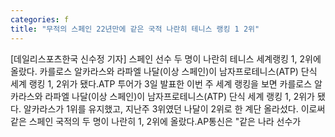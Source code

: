 ```yaml
---
categories: f
title: "무적의 스페인 22년만에 같은 국적 나란히 테니스 랭킹 1 2위"
---
```

[데일리스포츠한국 신수정 기자] 스페인 선수 두 명이 나란히 테니스 세계랭킹 1, 2위에 올랐다. 카를로스 알카라스와 라파엘 나달(이상 스페인)이 남자프로테니스(ATP) 단식 세계 랭킹 1, 2위가 됐다.ATP 투어가 3일 발표한 이번 주 세계 랭킹을 보면 카를로스 알카라스와 라파엘 나달(이상 스페인)이 남자프로테니스(ATP) 단식 세계 랭킹 1, 2위가 됐다. 알카라스가 1위를 유지했고, 지난주 3위였던 나달이 2위로 한 계단 올라섰다. 이로써 같은 스페인 국적의 두 명이 나란히 1, 2위에 올랐다.AP통신은 "같은 나라 선수가
